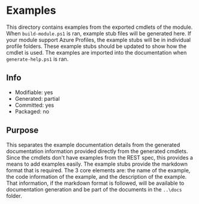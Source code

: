 # Examples
This directory contains examples from the exported cmdlets of the module. When `build-module.ps1` is ran, example stub files will be generated here. If your module support Azure Profiles, the example stubs will be in individual profile folders. These example stubs should be updated to show how the cmdlet is used. The examples are imported into the documentation when `generate-help.ps1` is ran.

## Info
- Modifiable: yes
- Generated: partial
- Committed: yes
- Packaged: no

## Purpose
This separates the example documentation details from the generated documentation information provided directly from the generated cmdlets. Since the cmdlets don't have examples from the REST spec, this provides a means to add examples easily. The example stubs provide the markdown format that is required. The 3 core elements are: the name of the example, the code information of the example, and the description of the example. That information, if the markdown format is followed, will be available to documentation generation and be part of the documents in the `..\docs` folder.
